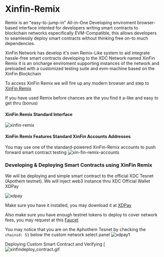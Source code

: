 
# Xinfin-Remix

Remix is an "easy-to-jump-in" All-in-One Developing enviroment browser-based interface intented for developers writing smart contracts to blockchain networks especifically EVM-Compatible, this allows developers to seamlessly deploy smart contracts without thinking free on-to much dependencies.

XinFin Network has develop it's own Remix-Like system to aid integrate hassle-free smart contracts developing to the XDC Network named XinFin Remix it is an oncharge enviroment supporting instances of the network and preloaded with a customized testing suite and evm-machine based on the XinFin Blockchain

To access XinFin Remix we will fire up any modern browser and step to [XinFin Remix](https://remix.xinfin.network)

If you have used Remix before chances are the you find it a-like and easy to get thru (bonus)

#### XinFin Remix Standard Interface

![xinfin-remix](https://user-images.githubusercontent.com/41552663/194455866-284ac945-a1b1-4b7b-be79-47fbe6e63a31.png)

#### XinFin Remix Features Standard XinFin Accounts Addresses

You may use one of the standard-powered XinFin-Remix accounts to push forward smart contract testing
![xin-fin-remix-accounts](https://user-images.githubusercontent.com/41552663/194461894-8e2fc7ea-6340-4cf4-a011-6866add71015.png)

### Developing & Deploying Smart Contracts using XinFin Remix

We will be deploying and simple smart contract to the official XDC Tesnet (Apothem testnet). We will inject web3 instance thru XDC Official Wallet XDPay

![xdpay](https://user-images.githubusercontent.com/41552663/194467016-0a91316e-b9d8-4e01-895e-7c43152d4ea3.png)

Make sure you have it installed, you may download it at [XDPay](Link)

Also make sure you have enough testnet tokens to deploy to cover network fees, you may request at this [Faucet](faucet-link)

You may notice that you are on the Aphothem Tesnet by checking the <code>chainid: 51</code> below the custom network select panel
![xdpay1](https://user-images.githubusercontent.com/41552663/194467308-139230d5-2ae5-483e-ad97-ec3f0b2e909f.png)


Deploying Custom Smart Contract and Verifying
[![xinfindeploy_contract.gif](https://s4.gifyu.com/images/xinfindeploy_contract.gif)